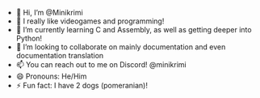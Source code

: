 - 👋 Hi, I’m @Minikrimi
- 👀 I really like videogames and programming!
- 🌱 I’m currently learning C and Assembly, as well as getting deeper into Python!
- 💞️ I’m looking to collaborate on mainly documentation and even documentation translation
- 📫 You can reach out to me on Discord! @minikrimi
- 😄 Pronouns: He/Him
- ⚡ Fun fact: I have 2 dogs (pomeranian)!

<!---
Minikrimi/Minikrimi is a ✨ special ✨ repository because its `README.md` (this file) appears on your GitHub profile.
You can click the Preview link to take a look at your changes.
--->
